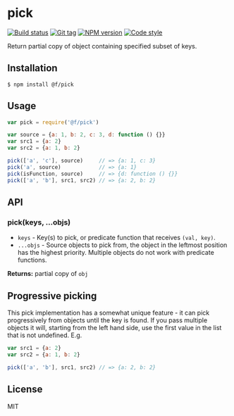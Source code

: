 
# pick

[![Build status][travis-image]][travis-url]
[![Git tag][git-image]][git-url]
[![NPM version][npm-image]][npm-url]
[![Code style][standard-image]][standard-url]

Return partial copy of object containing specified subset of keys.

## Installation

    $ npm install @f/pick

## Usage

```js
var pick = require('@f/pick')

var source = {a: 1, b: 2, c: 3, d: function () {}}
var src1 = {a: 2}
var src2 = {a: 1, b: 2}

pick(['a', 'c'], source)     // => {a: 1, c: 3}
pick('a', source)            // => {a: 1}
pick(isFunction, source)     // => {d: function () {}}
pick(['a', 'b'], src1, src2) // => {a: 2, b: 2}
```

## API

### pick(keys, ...objs)

- `keys` - Key(s) to pick, or predicate function that receives `(val, key)`.
- `...objs` - Source objects to pick from, the object in the leftmost position has the highest priority. Multiple objects do not work with predicate functions.

**Returns:** partial copy of `obj`

## Progressive picking

This pick implementation has a somewhat unique feature - it can pick progressively from objects until the key is found. If you pass multiple objects it will, starting from the left hand side, use the first value in the list that is not undefined. E.g.

```javascript
var src1 = {a: 2}
var src2 = {a: 1, b: 2}

pick(['a', 'b'], src1, src2) // => {a: 2, b: 2}
```

## License

MIT

[travis-image]: https://img.shields.io/travis/micro-js/pick.svg?style=flat-square
[travis-url]: https://travis-ci.org/micro-js/pick
[git-image]: https://img.shields.io/github/tag/micro-js/pick.svg
[git-url]: https://github.com/micro-js/pick
[standard-image]: https://img.shields.io/badge/code%20style-standard-brightgreen.svg?style=flat
[standard-url]: https://github.com/feross/standard
[npm-image]: https://img.shields.io/npm/v/@f/pick.svg?style=flat-square
[npm-url]: https://npmjs.org/package/@f/pick
